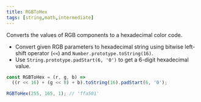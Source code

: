 ```yaml
---
title: RGBToHex
tags: [string,math,intermediate]
---
```


Converts the values of RGB components to a hexadecimal color code.

- Convert given RGB parameters to hexadecimal string using bitwise left-shift operator (`<<`) and `Number.prototype.toString(16)`.
- Use `String.prototype.padStart(6, '0')` to get a 6-digit hexadecimal value.

```js
const RGBToHex = (r, g, b) =>
  ((r << 16) + (g << 8) + b).toString(16).padStart(6, '0');
```

```js
RGBToHex(255, 165, 1); // 'ffa501'
```
